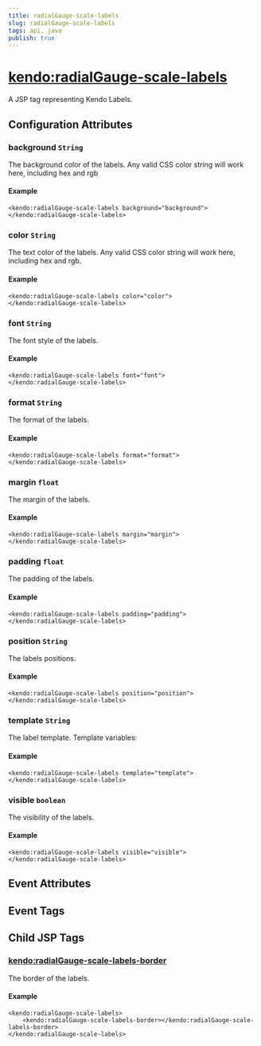 ```yaml
---
title: radialGauge-scale-labels
slug: radialGauge-scale-labels
tags: api, java
publish: true
---
```


# <kendo:radialGauge-scale-labels>
A JSP tag representing Kendo Labels.

## Configuration Attributes


### background `String`

The background color of the labels.
Any valid CSS color string will work here, including hex and rgb

#### Example
    <kendo:radialGauge-scale-labels background="background">
    </kendo:radialGauge-scale-labels>
    

### color `String`

The text color of the labels.
Any valid CSS color string will work here, including hex and rgb.

#### Example
    <kendo:radialGauge-scale-labels color="color">
    </kendo:radialGauge-scale-labels>
    

### font `String`

The font style of the labels.

#### Example
    <kendo:radialGauge-scale-labels font="font">
    </kendo:radialGauge-scale-labels>
    

### format `String`

The format of the labels.

#### Example
    <kendo:radialGauge-scale-labels format="format">
    </kendo:radialGauge-scale-labels>
    

### margin `float`

The margin of the labels.

#### Example
    <kendo:radialGauge-scale-labels margin="margin">
    </kendo:radialGauge-scale-labels>
    

### padding `float`

The padding of the labels.

#### Example
    <kendo:radialGauge-scale-labels padding="padding">
    </kendo:radialGauge-scale-labels>
    

### position `String`

The labels positions.

#### Example
    <kendo:radialGauge-scale-labels position="position">
    </kendo:radialGauge-scale-labels>
    

### template `String`

The label template.
Template variables:

#### Example
    <kendo:radialGauge-scale-labels template="template">
    </kendo:radialGauge-scale-labels>
    

### visible `boolean`

The visibility of the labels.

#### Example
    <kendo:radialGauge-scale-labels visible="visible">
    </kendo:radialGauge-scale-labels>
    

## Event Attributes


## Event Tags
 

## Child JSP Tags

### [<kendo:radialGauge-scale-labels-border>](/api/wrappers/jsp/radialgauge/scale-labels-border)

The border of the labels.

#### Example

    <kendo:radialGauge-scale-labels>
        <kendo:radialGauge-scale-labels-border></kendo:radialGauge-scale-labels-border>
    </kendo:radialGauge-scale-labels>
 
